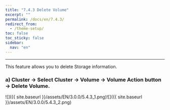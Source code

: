 ```yaml
---
title: "7.4.3 Delete Volume"
excerpt: ""
permalink: /docs/en/7.4.3/
redirect_from:
  - /theme-setup/
toc: false
toc_sticky: false
sidebar:
  nav: "en"
---
```



---

This feature allows you to delete Storage information.

### a\) Cluster → Select Cluster → Volume → Volume Action button → Delete Volume.
![]({{ site.baseurl }}/assets/EN/3.0.0/5.4.3_1.png)![]({{ site.baseurl }}/assets/EN/3.0.0/5.4.3_2.png)
